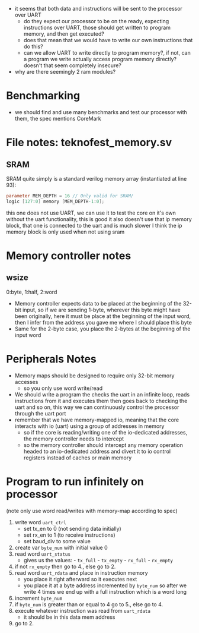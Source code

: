 - it seems that both data and instructions will be sent to the processor over UART
    - do they expect our processor to be on the ready, expecting instructions over UART, those should get written to program memory, and then get executed?
    - does that mean that we would have to write our own instructions that do this?
    - can we allow UART to write directly to program memory?, if not, can a program we write actually access program memory directly? doesn't that seem completely insecure?
- why are there seemingly 2 ram modules?


# Benchmarking
- we should find and use many benchmarks and test our processor with them, the spec mentions CoreMark

# File notes: teknofest_memory.sv
## SRAM
SRAM quite simply is a standard verilog memory array (instantiated at line 93):
```verilog
parameter MEM_DEPTH = 16 // Only valid for SRAM/
logic [127:0] memory [MEM_DEPTH-1:0];
```
this one does not use UART, we can use it to test the core on it's own without the uart functionality, this is good
it also doesn't use that ip memory block, that one is connected to the uart and is much slower I think
the ip memory block is only used when not using sram

# Memory controller notes
## wsize
0:byte, 1:half, 2:word
- Memory controller expects data to be placed at the beginning of the 32-bit input, so if we are sending 1-byte, wherever this byte might have been originally, here it must be place at the beginning of the input word, then I infer from the address you gave me where I should place this byte
- Same for the 2-byte case, you place the 2-bytes at the beginning of the input word

# Peripherals Notes
- Memory maps should be designed to require only 32-bit memory accesses
    - so you only use word write/read
- We should write a program the checks the uart in an infinite loop, reads instructions from it and executes them then goes back to checking the uart and so on, this way we can continuously control the processor through the uart port
- remember that we have memory-mapped io, meaning that the core interacts with io (uart) using a group of addresses in memory
    - so if the core is reading/writing one of the io-dedicated addresses, the memory controller needs to intercept 
    - so the memory controller should intercept any memory operation headed to an io-dedicated address and divert it to io control registers instead of caches or main memory

# Program to run infinitely on processor
(note only use word read/writes with memory-map according to spec)
1. write word `uart_ctrl`
    - set tx_en to 0 (not sending data initially)
    - set rx_en to 1 (to receive instructions)
    - set baud_div to some value
2. create var `byte_num` with initial value 0
3. read word `uart_status`
    - gives us the values: 
                        - `tx_full`
                        - `tx_empty`
                        - `rx_full`
                        - `rx_empty`
4. if not `rx_empty` then go to 4., else go to 2.
5. read word `uart_rdata` and place in instruction memory
    - you place it right afterward so it executes next
    - you place it at a byte address incremented by `byte_num` so after we write 4 times we end up with a full instruction which is a word long
6. increment `byte_num`
7. if `byte_num` is greater than or equal to 4 go to 5., else go to 4.
6. execute whatever instruction was read from `uart_rdata`
    - it should be in this data mem address
7. go to 2.
